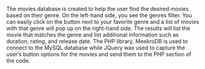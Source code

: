 The movies database is created to help the user find the desired movies based on their genre. On the left-hand side, you see the genres filter. You can easily click on the button next to your favorite genre and a list of movies with that genre will pop up on the right-hand side. The results will list the movie that matches the genre and list additional information such as duration, rating, and release date. The PHP library,  MeekroDB is used to connect to the MySQL database while JQuery was used to capture the user’s button options for the movies and send them to the PHP section of the code.
